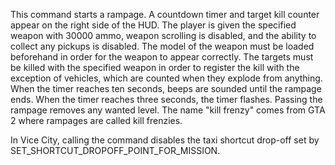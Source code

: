 This command starts a rampage. A countdown timer and target kill counter appear on the right side of the HUD. The player is given the specified weapon with 30000 ammo, weapon scrolling is disabled, and the ability to collect any pickups is disabled. The model of the weapon must be loaded beforehand in order for the weapon to appear correctly. The targets must be killed with the specified weapon in order to register the kill with the exception of vehicles, which are counted when they explode from anything. When the timer reaches ten seconds, beeps are sounded until the rampage ends. When the timer reaches three seconds, the timer flashes. Passing the rampage removes any wanted level. The name "kill frenzy" comes from GTA 2 where rampages are called kill frenzies.

In Vice City, calling the command disables the taxi shortcut drop-off set by SET_SHORTCUT_DROPOFF_POINT_FOR_MISSION.

